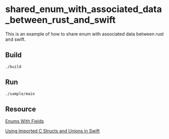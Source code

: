 # shared_enum_with_associated_data_between_rust_and_swift
This is an example of how to share enum with associated data between rust and swift.

## Build

```
./build
```

## Run

```
./sample/main 
```

## Resource

[Enums With Fields](https://doc.rust-lang.org/reference/type-layout.html#reprc-enums-with-fields)

[Using Imported C Structs and Unions in Swift](https://developer.apple.com/documentation/swift/using-imported-c-structs-and-unions-in-swift)

